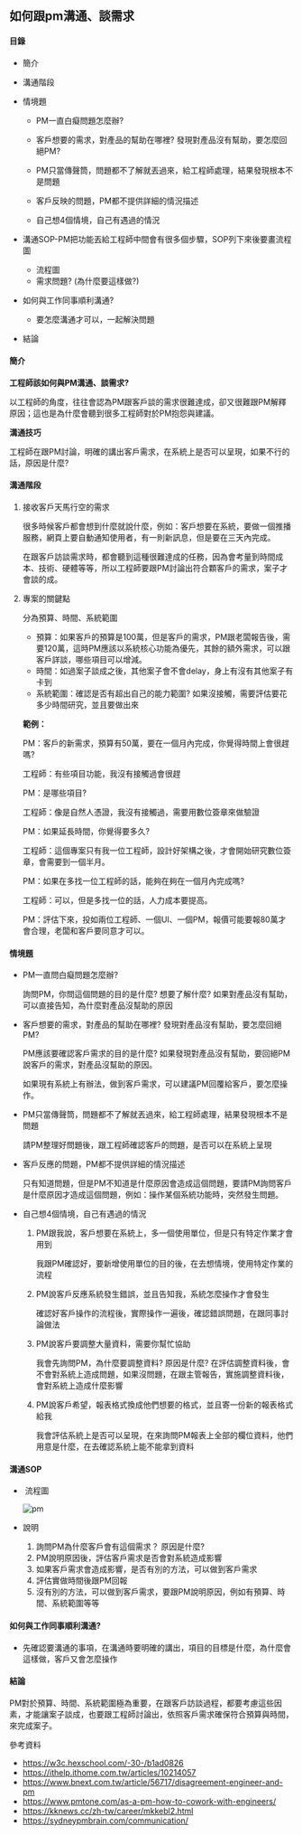 ## 如何跟pm溝通、談需求

#### 目錄

- 簡介

- 溝通階段

- 情境題

  - PM一直白癡問題怎麼辦?
  - 客戶想要的需求，對產品的幫助在哪裡? 發現對產品沒有幫助，要怎麼回絕PM?
  - PM只當傳聲筒，問題都不了解就丟過來，給工程師處理，結果發現根本不是問題

  - 客戶反映的問題，PM都不提供詳細的情況描述
  - 自己想4個情境，自己有遇過的情況

- 溝通SOP-PM把功能丟給工程師中間會有很多個步驟，SOP列下來後要畫流程圖

  - 流程圖
  - 需求問題? (為什麼要這樣做?)

- 如何與工作同事順利溝通?

  - 要怎麼溝通才可以，一起解決問題

- 結論

#### 簡介

**工程師該如何與PM溝通、談需求?**

以工程師的角度，往往會認為PM跟客戶談的需求很難達成，卻又很難跟PM解釋原因；這也是為什麼會聽到很多工程師對於PM抱怨與建議。

**溝通技巧**

工程師在跟PM討論，明確的講出客戶需求，在系統上是否可以呈現，如果不行的話，原因是什麼?

#### 溝通階段

1. 接收客戶天馬行空的需求

   很多時候客戶都會想到什麼就說什麼，例如：客戶想要在系統，要做一個推播服務，網頁上要自動通知使用者，有一則新訊息，但是要在三天內完成。

   在跟客戶訪談需求時，都會聽到這種很難達成的任務，因為會考量到時間成本、技術、硬體等等，所以工程師要跟PM討論出符合顆客戶的需求，案子才會談的成。

2. 專案的關鍵點

   分為預算、時間、系統範圍

   - 預算：如果客戶的預算是100萬，但是客戶的需求，PM跟老闆報告後，需要120萬，這時PM應該以系統核心功能為優先，其餘的額外需求，可以跟客戶詳談，哪些項目可以增減。
   - 時間：如過案子談成之後，其他案子會不會delay，身上有沒有其他案子有卡到
   - 系統範圍：確認是否有超出自己的能力範圍? 如果沒接觸，需要評估要花多少時間研究，並且要做出來

   **範例：**

   PM：客戶的新需求，預算有50萬，要在一個月內完成，你覺得時間上會很趕嗎?

   工程師：有些項目功能，我沒有接觸過會很趕

   

   PM：是哪些項目?

   工程師：像是自然人憑證，我沒有接觸過，需要用數位簽章來做驗證

   

   PM：如果延長時間，你覺得要多久?

   工程師：這個專案只有我一位工程師，設計好架構之後，才會開始研究數位簽章，會需要到一個半月。

   

   PM：如果在多找一位工程師的話，能夠在夠在一個月內完成嗎?

   工程師：可以，但是多找一位的話，人力成本要提高。

   

   PM：評估下來，投如兩位工程師、一個UI、一個PM，報價可能要報80萬才會合理，老闆和客戶要同意才可以。

#### 情境題

- PM一直問白癡問題怎麼辦?

  詢問PM，你問這個問題的目的是什麼? 想要了解什麼? 如果對產品沒有幫助，可以直接告知，為什麼對產品沒幫助的原因

- 客戶想要的需求，對產品的幫助在哪裡? 發現對產品沒有幫助，要怎麼回絕PM?

  PM應該要確認客戶需求的目的是什麼? 如果發現對產品沒有幫助，要回絕PM說客戶的需求，對產品沒幫助的原因。

  如果現有系統上有辦法，做到客戶需求，可以建議PM回覆給客戶，要怎麼操作。

- PM只當傳聲筒，問題都不了解就丟過來，給工程師處理，結果發現根本不是問題

  請PM整理好問題後，跟工程師確認客戶的問題，是否可以在系統上呈現

- 客戶反應的問題，PM都不提供詳細的情況描述

  只有知道問題，但是PM不知道是什麼原因會造成這個問題，要請PM詢問客戶是什麼原因才造成這個問題，例如：操作某個系統功能時，突然發生問題。

- 自己想4個情境，自己有遇過的情況

  1. PM跟我說，客戶想要在系統上，多一個使用單位，但是只有特定作業才會用到

     我跟PM確認好，要新增使用單位的目的後，在去想情境，使用特定作業的流程

  2. PM說客戶反應系統發生錯誤，並且告知我，系統怎麼操作才會發生

     確認好客戶操作的流程後，實際操作一遍後，確認錯誤問題，在跟同事討論做法

  3. PM說客戶要調整大量資料，需要你幫忙協助

     我會先詢問PM，為什麼要調整資料? 原因是什麼? 在評估調整資料後，會不會對系統上造成問題，如果沒問題，在跟主管報告，實施調整資料後，會對系統上造成什麼影響

  4. PM說客戶希望，報表格式換成他們想要的格式，並且寄一份新的報表格式給我

     我會評估系統上是否可以呈現，在來詢問PM報表上全部的欄位資料，他們用意是什麼，在去確認系統上能不能拿到資料

#### 溝通SOP

- ​	流程圖

  ![pm](C:\xampp\htdocs\markdown_note\assets\images\pm.png)

- 說明

  1. 詢問PM為什麼客戶會有這個需求？ 原因是什麼?
  2. PM說明原因後，評估客戶需求是否會對系統造成影響
  3. 如果客戶需求會造成影響，是否有別的方法，可以做到客戶需求
  4. 評估實做時間後跟PM回報
  5. 沒有別的方法，可以做到客戶需求，要跟PM說明原因，例如有預算、時間、系統範圍等等

#### 如何與工作同事順利溝通?

- 先確認要溝通的事項，在溝通時要明確的講出，項目的目標是什麼，為什麼會這樣做，客戶又會怎麼操作

#### 結論

PM對於預算、時間、系統範圍極為重要，在跟客戶訪談過程，都要考慮這些因素，才能讓案子談成，也要跟工程師討論出，依照客戶需求確保符合預算與時間，來完成案子。



參考資料

- https://w3c.hexschool.com/-30-/b1ad0826
- https://ithelp.ithome.com.tw/articles/10214057
- https://www.bnext.com.tw/article/56717/disagreement-engineer-and-pm
- https://www.pmtone.com/as-a-pm-how-to-cowork-with-engineers/
- https://kknews.cc/zh-tw/career/mkkebl2.html
- https://sydneypmbrain.com/communication/